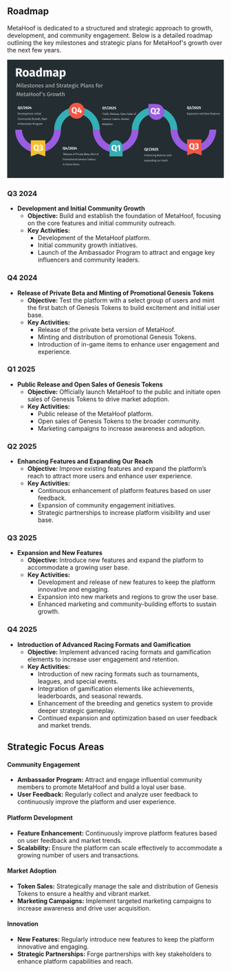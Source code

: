 ## Roadmap

MetaHoof is dedicated to a structured and strategic approach to growth, development, and community engagement. Below is
a detailed roadmap outlining the key milestones and strategic plans for MetaHoof's growth over the next few years.

![roadmap](../assets/img/roadmap.png)

### Q3 2024

- **Development and Initial Community Growth**
    - **Objective:** Build and establish the foundation of MetaHoof, focusing on the core features and initial community
      outreach.
    - **Key Activities:**
        - Development of the MetaHoof platform.
        - Initial community growth initiatives.
        - Launch of the Ambassador Program to attract and engage key influencers and community leaders.

### Q4 2024

- **Release of Private Beta and Minting of Promotional Genesis Tokens**
    - **Objective:** Test the platform with a select group of users and mint the first batch of Genesis Tokens to build
      excitement and initial user base.
    - **Key Activities:**
        - Release of the private beta version of MetaHoof.
        - Minting and distribution of promotional Genesis Tokens.
        - Introduction of in-game items to enhance user engagement and experience.

### Q1 2025

- **Public Release and Open Sales of Genesis Tokens**
    - **Objective:** Officially launch MetaHoof to the public and initiate open sales of Genesis Tokens to drive market
      adoption.
    - **Key Activities:**
        - Public release of the MetaHoof platform.
        - Open sales of Genesis Tokens to the broader community.
        - Marketing campaigns to increase awareness and adoption.

### Q2 2025

- **Enhancing Features and Expanding Our Reach**
    - **Objective:** Improve existing features and expand the platform’s reach to attract more users and enhance user
      experience.
    - **Key Activities:**
        - Continuous enhancement of platform features based on user feedback.
        - Expansion of community engagement initiatives.
        - Strategic partnerships to increase platform visibility and user base.

### Q3 2025

- **Expansion and New Features**
    - **Objective:** Introduce new features and expand the platform to accommodate a growing user base.
    - **Key Activities:**
        - Development and release of new features to keep the platform innovative and engaging.
        - Expansion into new markets and regions to grow the user base.
        - Enhanced marketing and community-building efforts to sustain growth.

### Q4 2025

- **Introduction of Advanced Racing Formats and Gamification**
    - **Objective:** Implement advanced racing formats and gamification elements to increase user engagement and
      retention.
    - **Key Activities:**
        - Introduction of new racing formats such as tournaments, leagues, and special events.
        - Integration of gamification elements like achievements, leaderboards, and seasonal rewards.
        - Enhancement of the breeding and genetics system to provide deeper strategic gameplay.
        - Continued expansion and optimization based on user feedback and market trends.

## Strategic Focus Areas

#### Community Engagement

- **Ambassador Program:** Attract and engage influential community members to promote MetaHoof and build a loyal user
  base.
- **User Feedback:** Regularly collect and analyze user feedback to continuously improve the platform and user
  experience.

#### Platform Development

- **Feature Enhancement:** Continuously improve platform features based on user feedback and market trends.
- **Scalability:** Ensure the platform can scale effectively to accommodate a growing number of users and transactions.

#### Market Adoption

- **Token Sales:** Strategically manage the sale and distribution of Genesis Tokens to ensure a healthy and vibrant
  market.
- **Marketing Campaigns:** Implement targeted marketing campaigns to increase awareness and drive user acquisition.

#### Innovation

- **New Features:** Regularly introduce new features to keep the platform innovative and engaging.
- **Strategic Partnerships:** Forge partnerships with key stakeholders to enhance platform capabilities and reach.
